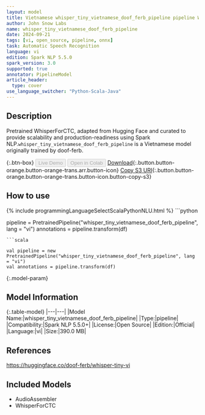 ```yaml
---
layout: model
title: Vietnamese whisper_tiny_vietnamese_doof_ferb_pipeline pipeline WhisperForCTC from doof-ferb
author: John Snow Labs
name: whisper_tiny_vietnamese_doof_ferb_pipeline
date: 2024-09-21
tags: [vi, open_source, pipeline, onnx]
task: Automatic Speech Recognition
language: vi
edition: Spark NLP 5.5.0
spark_version: 3.0
supported: true
annotator: PipelineModel
article_header:
  type: cover
use_language_switcher: "Python-Scala-Java"
---
```


## Description

Pretrained WhisperForCTC, adapted from Hugging Face and curated to provide scalability and production-readiness using Spark NLP.`whisper_tiny_vietnamese_doof_ferb_pipeline` is a Vietnamese model originally trained by doof-ferb.

{:.btn-box}
<button class="button button-orange" disabled>Live Demo</button>
<button class="button button-orange" disabled>Open in Colab</button>
[Download](https://s3.amazonaws.com/auxdata.johnsnowlabs.com/public/models/whisper_tiny_vietnamese_doof_ferb_pipeline_vi_5.5.0_3.0_1726938005333.zip){:.button.button-orange.button-orange-trans.arr.button-icon}
[Copy S3 URI](s3://auxdata.johnsnowlabs.com/public/models/whisper_tiny_vietnamese_doof_ferb_pipeline_vi_5.5.0_3.0_1726938005333.zip){:.button.button-orange.button-orange-trans.button-icon.button-copy-s3}

## How to use



<div class="tabs-box" markdown="1">
{% include programmingLanguageSelectScalaPythonNLU.html %}
```python

pipeline = PretrainedPipeline("whisper_tiny_vietnamese_doof_ferb_pipeline", lang = "vi")
annotations =  pipeline.transform(df)   

```
```scala

val pipeline = new PretrainedPipeline("whisper_tiny_vietnamese_doof_ferb_pipeline", lang = "vi")
val annotations = pipeline.transform(df)

```
</div>

{:.model-param}
## Model Information

{:.table-model}
|---|---|
|Model Name:|whisper_tiny_vietnamese_doof_ferb_pipeline|
|Type:|pipeline|
|Compatibility:|Spark NLP 5.5.0+|
|License:|Open Source|
|Edition:|Official|
|Language:|vi|
|Size:|390.0 MB|

## References

https://huggingface.co/doof-ferb/whisper-tiny-vi

## Included Models

- AudioAssembler
- WhisperForCTC